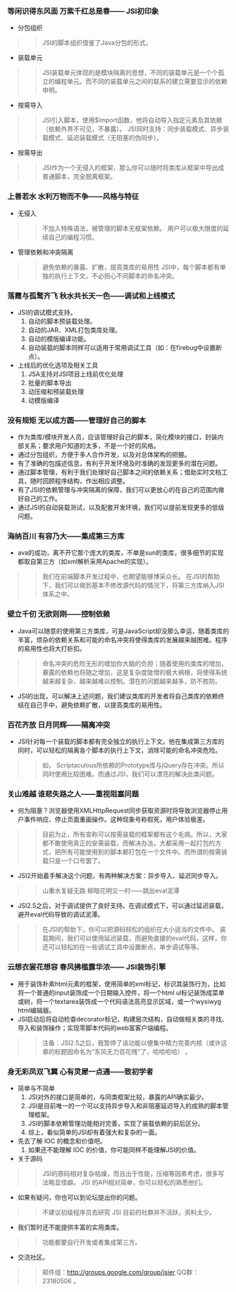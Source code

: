### 等闲识得东风面 万紫千红总是春—— JSI初印象 ###
  * 分包组织
> > JSI的脚本组织借鉴了Java分包的形式。
  * 装载单元
> > JSI装载单元体现的是模块隔离的思想，不同的装载单元是一个个孤立的编程单元。而不同的装载单元之间的联系的建立需要显示的依赖申明。
  * 按需导入
> > JSI引入脚本，使用$import函数，他将自动导入指定元素及其依赖（依赖外界不可见，不暴露）。
> > JSI同时支持：同步装载模式、异步装载模式、延迟装载模式（无阻塞的伪同步）。
  * 按需导出
> > JSI作为一个无侵入的框架，那么你可以随时将类库从框架中导出成普通脚本，完全脱离框架。
### 上善若水 水利万物而不争——风格与特征 ###
  * 无侵入
> > 不加入特殊语法，被管理的脚本无框架依赖。
> > 用户可以极大限度的延续自己的编程习惯。
  * 管理依赖和冲突隔离
> > 避免依赖的暴露、扩散，提高类库的易用性
> > JSI中，每个脚本都有单独的执行上下文，不必担心不同脚本的命名冲突。
### 落霞与孤鹜齐飞 秋水共长天一色——调试和上线模式 ###
  * JSI的调试模式支持。
    1. 自动的脚本预装载处理。
    1. 自动的JAR、XML打包类库处理。
    1. 自动的模版编译功能。
    1. 自动装载的脚本同样可以适用于常用调试工具（如：在firebug中设置断点）。
  * 上线后的优化选项及相关工具
    1. JSA支持对JSI项目上线前优化处理
    1. 批量的脚本导出
    1. 动压缩和预装载处理
    1. 动模版编译
### 没有规矩 无以成方圆——管理好自己的脚本 ###
  * 作为类库/模块开发人员，应该管理好自己的脚本，简化模块的接口，封装内部关系；要求用户知道的太多，不是一个好的风格。
  * 通过分包组织，方便于多人合作开发，以及对总体架构的把握。
  * 有了准确的包描述信息，有利于开发环境及时准确的发现更多的潜在问题。
  * 通过脚本管理，有利于我们处理好自己脚本之间的依赖关系；借助实时文档工具，随时回顾程序结构，作出相应调整。
  * 有了JSI的依赖管理与冲突隔离的保障，我们可以更放心的在自己的范围内做好自己的工作。
  * 通过JSI的自动装载测试，以及配套开发环境，我们可以提前发现更多的低级问题。
### 海纳百川 有容乃大——集成第三方库 ###
  * ava的成功，离不开它那个庞大的类库，不单是sun的类库，很多细节的实现都取自第三方（如xml解析采用Apache的实现）。
> > 我们在前端脚本开发过程中，也期望能够博采众长。
> > 在JSI的帮助下，我们可以做到基本不修改源代码的情况下，将第三方库纳入JSI体系之中。
### 壁立千仞 无欲则刚——控制依赖 ###
  * Java可以随意的使用第三方类库，可是JavaScript却没那么幸运，随着类库的丰富，烦杂的依赖关系和可能的命名冲突将使得类库的发展越来越困难。程序的易用性也将大打折扣。
> > 命名冲突的危险无形的增加你大脑的负担；随着使用的类库的增加，暴露的依赖也将随之增加，这是复杂度陡增的极大祸根，将使得系统越来越复杂，越来越难以控制。潜在的问题越来越多，防不胜防。
  * JSI的出现，可以解决上述问题，我们建议类库的开发者将自己类库的依赖终结在自己手中，避免依赖扩散，以提高类库的易用性。
### 百花齐放 日月同辉——隔离冲突 ###
  * JSI针对每一个装载的脚本都有完全独立的执行上下文。他在集成第三方库的同时，可以轻松的隔离各个脚本的执行上下文，消除可能的命名冲突危险。
> > 如， Scriptaculous所依赖的Prototype库与jQuery存在冲突。所以同时使用比较困难。而通过JSI，我们可以漂亮的解决此类问题。
### 关山难越 谁悲失路之人——重视阻塞问题 ###
  * 何为阻塞？浏览器使用XMLHttpRequest同步获取资源时将导致浏览器停止用户事件响应、停止页面重画操作。这种现象号称假死，用户体验极差。
> > 目前为止，所有宣称可以按需装载的框架都有这个毛病。所以，大家都不敢使用真正的安需装载，而解决办法，大都采用一起打包的方式，把所有可能使用到的脚本都打包在一个文件中。而所谓的按需装载只是一个口号罢了。
  * JSI2开始着手解决这个问题，有两种解决方案：异步导入、延迟同步导入。
> > 山重水复疑无路 柳暗花明又一村——跳出eval泥潭
  * JSI2.5之后，对于调试提供了良好支持。在调试模式下，可以通过延迟装载，避开eval代码导致的调试泥潭。
> > 在JSI的帮助下，你可以把源码轻松的组织在大小适当的文件中。
> > 装载期间，我们可以使用延迟装载，而避免直接的eval代码，这样，你还可以轻松的在一些调试工具中设置断点，单步调试等等。
### 云想衣裳花想容 春风拂槛露华浓—— JSI装饰引擎 ###
  * 用于装饰朴素html元素的框架，使用简单的xml标记，标识其装饰行为，比如将一个普通的input装饰成一个日期输入控件，将一个html ul标记装饰成菜单或树，将一个textarea装饰成一个代码语法高亮显示区域，或一个wysiwyg html编辑器。
  * JSI启动后将自动检查decorator标记，构建层次结构，自动做相关类的寻找、导入和装饰操作；实现零脚本代码的web富客户端编程。
> > 注备：JSI2.5之后，我暂停了该功能以便集中精力完善内核（或许这章的标题因命名为“东风无力百花残”了，哈哈哈哈） 。
### 身无彩凤双飞翼 心有灵犀一点通——致初学者 ###
  * 简单与不简单
    1. JSI对外的接口是简单的，与同类框架比较，暴露的API确实最少。
    1. JSI是目前唯一的一个可以支持异步导入和非阻塞延迟导入的成熟的脚本管理框架。
    1. JSI的脚本依赖管理功能相对完善，实现了装载依赖的前后区分。
    1. 综上，看似简单的JSI却有着强大和复杂的一面。
  * 先去了解 IOC 的概念和价值吧。
    1. 如果还不能理解 IOC 的价值，你可能同样不能理解JSI的价值。
  * 关于源码
> > JSI的原码相对复杂枯燥，而且出于性能，压缩等因素考虑，很多写法略显怪癖。
> > JSI 的API相对简单，你可以轻松的熟悉他们。
  * 如果有疑问，你也可以到论坛提出你的问题。
> > 不建议初级程序员去研究
> > JSI 目前的社群并不活跃，资料太少。
  * 我们暂时还不能提供丰富的实用类库。
> > 功能都要自行开发或者集成第三方。
  * 交流社区。
> > 邮件组：http://groups.google.com/group/jsier
> > QQ群： 23180506 。